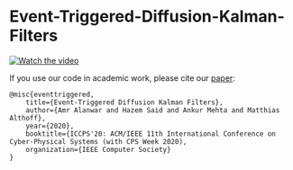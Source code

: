 # Event-Triggered-Diffusion-Kalman-Filters

[![Watch the video](https://img.youtube.com/vi/IcBoE3KHGwQ/0.jpg)](https://youtu.be/IcBoE3KHGwQ)



If you use our code in academic work, please cite our [paper](https://arxiv.org/pdf/1609.00881.pdf):

```
@misc{eventtriggered,
    title={Event-Triggered Diffusion Kalman Filters},
    author={Amr Alanwar and Hazem Said and Ankur Mehta and Matthias Althoff},
    year={2020},
    booktitle={ICCPS'20: ACM/IEEE 11th International Conference on Cyber-Physical Systems (with CPS Week 2020),
    organization={IEEE Computer Society}
}



